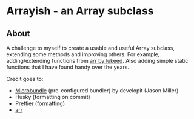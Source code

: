 # Arrayish - an Array subclass

## About

A challenge to myself to create a usable and useful Array subclass, extending some methods and improving others.
For example, adding/extending functions from [arr by lukeed](https://github.com/lukeed/arr). Also adding simple static functions that I have found handy over the years.

Credit goes to:

-   [Microbundle](https://github.com/developit/microbundle) (pre-configured bundler) by developit (Jason Miller)
-   Husky (formatting on commit)
-   Prettier (formatting)
-   [arr](https://github.com/lukeed/arr)

